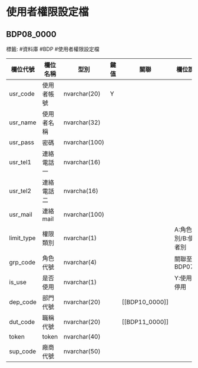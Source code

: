# 使用者權限設定檔
## BDP08_0000 
標籤: #資料庫 #BDP #使用者權限設定檔



| 欄位代號     | 欄位名稱  | 型別     | 鍵值 | 關聯          | 欄位說明         |
| ----------- | --------- | -------- | --- | ------------ | ------------ |
| usr\_code   | 使用者帳號 | nvarchar(20)| Y  |             |              |
| usr\_name   | 使用者名稱 | nvarchar(32)|    |             |              |
| usr\_pass   | 密碼       | nvarchar(100) |    |             |              |
| usr\_tel1   | 連絡電話一  | nvarchar(16)|    |             |              |
| usr\_tel2   | 連絡電話二  | nvarcha(16) |    |             |              |
| usr\_mail   | 連絡mail    | nvarchar(100) |    |             |              |
| limit\_type | 權限類別    | nvarchar(1)  |    |             | A:角色別/B:使用者別  |
| grp\_code   | 角色代號   | nvarchar(4)  |    |             | 關聯至BDP070A        |      
| is\_use     | 是否使用   | nvarchar(1)  |    |             | Y:使用/N:停用         |
| dep\_code   | 部門代號   | nvarchar(20) |    | [[BDP10_0000]] |                   |
| dut\_code   | 職稱代號   | nvarchar(20) |    | [[BDP11_0000]] |                   |
| token       | token  | nvarchar(40)  |    |             |                     |
| sup\_code   | 廠商代號   | nvarchar(50) |    |             |                   |
